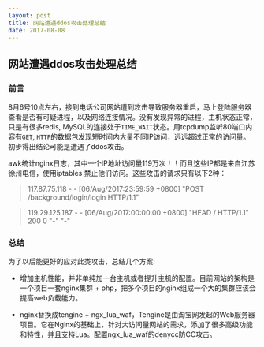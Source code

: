 ```yaml
---
layout: post
title: 网站遭遇ddos攻击处理总结
date: 2017-08-08
---
```


## 网站遭遇ddos攻击处理总结

### 前言

8月6号10点左右，接到电话公司网站遭到攻击导致服务器重启，马上登陆服务器查看是否有可疑进程，以及网络连接情况。没有发现异常的进程，主机状态正常，只是有很多redis, MySQL的连接处于`TIME_WAIT`状态。用tcpdump监听80端口内容有`GET`, `HTTP`的数据包发现短时间内大量不同IP访问，远远超过正常的访问量。初步得出结论可能是遭遇了ddos攻击。

awk统计nginx日志，其中一个IP地址访问量119万次！！而且这些IP都是来自江苏徐州电信，使用iptables 禁止他们访问。这些攻击的请求只有以下2种：

>117.87.75.118 - - [06/Aug/2017:23:59:59 +0800] "POST /background/login/login HTTP/1.1"

>119.29.125.187 - - [06/Aug/2017:00:00:00 +0800] "HEAD / HTTP/1.1" 200 0 "-" "-"

### 总结

为了以后能更好的应对此类攻击，总结几个方案:

* 增加主机性能，并非单纯加一台主机或者提升主机的配置。目前网站的架构是一个项目一套nginx集群 + php，把多个项目的nginx组成一个大的集群应该会提高web负载能力。

* nginx替换成tengine + ngx_lua_waf，Tengine是由淘宝网发起的Web服务器项目。它在Nginx的基础上，针对大访问量网站的需求，添加了很多高级功能和特性，并且支持Lua。配置ngx_lua_waf的denycc防CC攻击。
